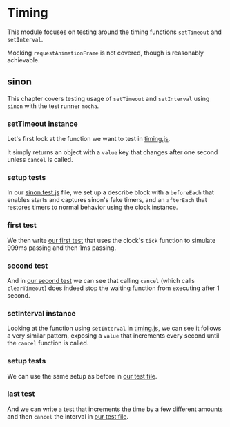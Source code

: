 # Timing

This module focuses on testing around the timing functions `setTimeout` and `setInterval`.

Mocking `requestAnimationFrame` is not covered, though is reasonably achievable.

## sinon

This chapter covers testing usage of `setTimeout` and `setInterval` using `sinon` with the test runner `mocha`.

### setTimeout instance

Let's first look at the function we want to test in [timing.js](/Timing/timing.js#L2-10).

It simply returns an object with a `value` key that changes after one second unless `cancel` is called.

### setup tests

In our [sinon.test.js](/Timing/sinon.test.js#L5-14) file, we set up a describe block with
a `beforeEach` that enables starts and captures sinon's fake timers, and an `afterEach`
that restores timers to normal behavior using the clock instance.

### first test

We then write [our first test](/Timing/sinon.test.js#L16-25) that uses the clock's
`tick` function to simulate 999ms passing and then 1ms passing.

### second test

And in [our second test](/Timing/sinon.test.js#L27-38) we can see that calling `cancel`
(which calls `clearTimeout`) does indeed stop the waiting function from executing after 1 second.

### setInterval instance

Looking at the function using `setInterval` in [timing.js](/Timing/timing.js#L12-20), we can see it
follows a very similar pattern, exposing a `value` that increments every second until the `cancel`
function is called.

### setup tests

We can use the same setup as before in [our test file](/Timing/sinon.test.js#L41-50).

### last test

And we can write a test that increments the time by a few different amounts and
then `cancel` the interval in [our test file](/Timing/sinon.test.js#L52-66).
